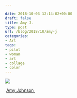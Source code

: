 ```yaml
---

date: 2018-10-03 12:14:02+00:00
draft: false
title: Amy J.
type: post
url: /blog/2018/10/amy-j
categories:
- Art
tags:
- pilot
- woman
- art
- collage
- color
---
```


![](/images/2018-10-03-201810amy-j/IMG_0670.JPG)

  



 [Amy Johnson](https://en.m.wikipedia.org/wiki/Amy_Johnson)[ ](https://en.m.wikipedia.org/wiki/Amy_Johnson)
